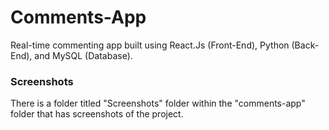 # Comments-App

Real-time commenting app built using React.Js (Front-End), Python (Back-End), and MySQL (Database).

### Screenshots
There is a folder titled "Screenshots" folder within the "comments-app" folder that has screenshots of the project.

